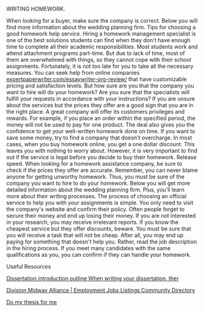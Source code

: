 WRITING HOMEWORK.

When looking for a buyer, make sure the company is correct. Below you will find more information about the wedding planning firm.
Tips for choosing a good homework help service. Hiring a homework management specialist is one of the best solutions students can find when they don't have enough time to complete all their academic responsibilities. Most students work and attend attachment programs part-time. But due to lack of time, most of them are overwhelmed with things, so they cannot cope with their school assignments. Fortunately, it is not too late for you to take all the necessary measures. You can seek help from online companies <a href="https://expertpaperwriter.com/essaywriter-org-review/">expertpaperwriter.com/essaywriter-org-review/</a> that have customizable pricing and satisfaction levels.
    But how sure are you that the company you want to hire will do your homework? Are you sure that the specialists will fulfill your requests in accordance with your instructions? If you are unsure about the services but the prices they offer are a good sign that you are in the right place.
   A great company will offer its customers privileges and rewards. For example, if you place an order within the specified period, the money will not be used to pay for one product. The deal also gives you the confidence to get your well-written homework done on time.
If you want to save some money, try to find a company that doesn't overcharge. In most cases, when you buy homework online, you get a one dollar discount. This leaves you with nothing to worry about. However, it is very important to find out if the service is legal before you decide to buy their homework. Release speed.
    When looking for a homework assistance company, be sure to check if the prices they offer are accurate. Remember, you can never blame anyone for getting unworthy homework. Thus, you must be sure of the company you want to hire to do your homework. Below you will get more detailed information about the wedding planning firm. Plus, you'll learn more about their writing processes.
    The process of choosing an official service to help you with your assignments is simple. You only need to visit the company's website and confirm their policy. Often people forget to secure their money and end up losing their money. If you are not interested in your research, you may receive irrelevant reports.
If you know the cheapest service but they offer discounts, beware. You must be sure that you will receive a task that will not be cheap. After all, you may end up paying for something that doesn't help you. Rather, read the job description in the hiring process. If you meet many candidates with the same qualifications as you, you can confirm if they can handle your homework.

Useful Resources

<a href="https://ko-fi.com/Post/Dissertation-introduction-outline-When-writing-you-S6S3ACTQ2">Dissertation introduction outline When writing your dissertation, ther</a>

<a href="http://divisionmidway.org/jobs/author/amandabishopp/">Division Midway Alliance | Employment Jobs Listings Community Directory</a>

<a href="https://www.australianaxemen.org.au/forum/profile/amandabishopp/">Do my thesis for me</a>

